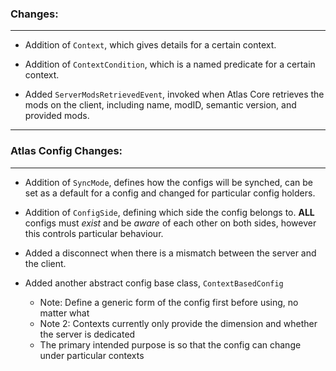 ### Changes:
***
- Addition of `Context`, which gives details for a certain context.

- Addition of `ContextCondition`, which is a named predicate for a certain context.

- Added `ServerModsRetrievedEvent`, invoked when Atlas Core retrieves the mods on the client, including name, modID, semantic version, and provided mods.
***
### Atlas Config Changes:
***
- Addition of `SyncMode`, defines how the configs will be synched, can be set as a default for a config and changed for particular config holders.

- Addition of `ConfigSide`, defining which side the config belongs to. **ALL** configs must *exist* and be *aware* of each other on both sides, however this controls particular behaviour.

- Added a disconnect when there is a mismatch between the server and the client.

- Added another abstract config base class, `ContextBasedConfig`
  * Note: Define a generic form of the config first before using, no matter what
  * Note 2: Contexts currently only provide the dimension and whether the server is dedicated
  * The primary intended purpose is so that the config can change under particular contexts